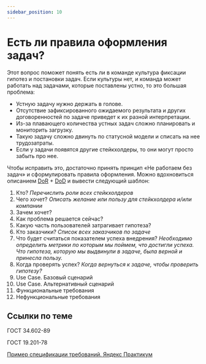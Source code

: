 ```yaml
---
sidebar_position: 10
---
```

# Есть ли правила оформления задач?

Этот вопрос поможет понять есть ли в команде культура фиксации гипотез и постановки задач. Если культуры нет, и команда может работать над задачами, которые поставлены устно, то это большая проблема:
- Устную задачу нужно держать в голове.
- Отсутствие зафиксированного ожидаемого результата и других договоренностей по задаче приведет к их разной интерпретации.
- Из-за плавающего количества устных задач сложно планировать и мониторить загрузку.
- Такую задачу сложно двинуть по статусной модели и списать на нее трудозатраты.
- Если у задачи появятся другие стейкхолдеры, то они могут просто забыть про нее.

Чтобы исправить это, достаточно принять принцип «Не работаем без задач» и сформулировать правила оформления. Можно вдохновиться описанием [DoR](../develop/dor.md) + [DoD](../develop/dod.md) и вывести следующий шаблон:

1. Кто? *Перечислить роли всех стейкхолдеров*
2. Чего хочет? *Описать желание или пользу для стейкхолдера и/или компании*
3. Зачем хочет?
4. Как проблема решается сейчас?
5. Какую часть пользователей затрагивает гипотеза?
6. Кто заказчики? *Список всех заказчиков по задаче*
7. Что будет считаться показателем успеха внедрения? *Необходимо определить метрики по которым мы поймем, что достигли успеха. Что гипотеза, которую мы выдвинули в задаче, была верной и принесла пользу.*
8. Когда проверять успех? *Когда вернуться к задаче, чтобы проверить гипотезу?*
9. Use Case. Базовый сценарий
10. Use Case. Альтернативный сценарий
11. Функциональные требования
12. Нефункциональные требования

## Ссылки по теме
ГОСТ 34.602-89

ГОСТ 19.201-78

[Пример спецификации требований. Яндекс Практикум](attachments/Example.%20Specification%20of%20requirements.doc)